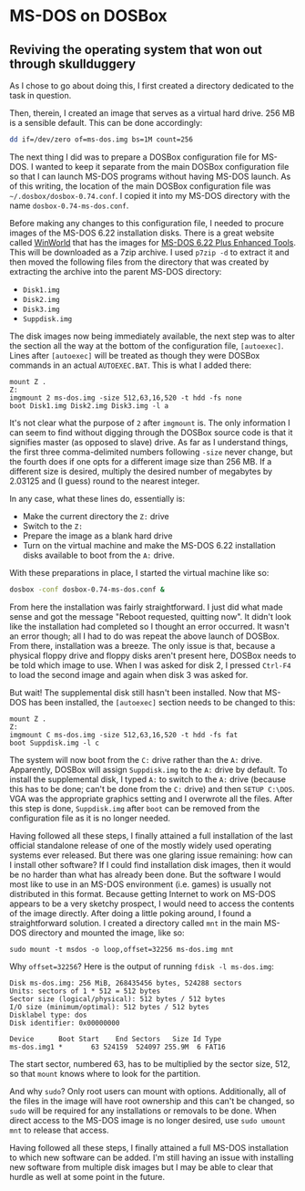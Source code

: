 # MS-DOS on DOSBox
## Reviving the operating system that won out through skullduggery

As I chose to go about doing this, I first created a directory dedicated to
the task in question.

Then, therein, I created an image that serves as a virtual hard drive. 256 MB
is a sensible default. This can be done accordingly:

```bash
dd if=/dev/zero of=ms-dos.img bs=1M count=256
```

The next thing I did was to prepare a DOSBox configuration file for MS-DOS. I
wanted to keep it separate from the main DOSBox configuration file so that I
can launch MS-DOS programs without having MS-DOS launch. As of this writing, the
location of the main DOSBox configuration file was
`~/.dosbox/dosbox-0.74.conf`. I copied it into my MS-DOS directory with the
name `dosbox-0.74-ms-dos.conf`.

Before making any changes to this configuration file, I needed to procure
images of the MS-DOS 6.22 installation disks. There is a great website called
[WinWorld](https://winworldpc.com) that has the images for [MS-DOS 6.22 Plus
Enhanced Tools](https://winworldpc.com/download/c38fc38d-68c2-bbe2-80a6-4b11c3a4c2ac).
This will be downloaded as a 7zip archive. I used `p7zip -d` to extract it and
then moved the following files from the directory that was created by
extracting the archive into the parent MS-DOS directory:

* `Disk1.img`
* `Disk2.img`
* `Disk3.img`
* `Suppdisk.img`

The disk images now being immediately available, the next step was to alter the
section all the way at the bottom of the configuration file, `[autoexec]`.
Lines after `[autoexec]` will be treated as though they were DOSBox commands
in an actual `AUTOEXEC.BAT`. This is what I added there:

```
mount Z .
Z:
imgmount 2 ms-dos.img -size 512,63,16,520 -t hdd -fs none
boot Disk1.img Disk2.img Disk3.img -l a
```

It's not clear what the purpose of `2` after `imgmount` is. The only
information I can seem to find without digging through the DOSBox source code
is that it signifies master (as opposed to slave) drive. As far as I
understand things, the first three comma-delimited numbers following `-size`
never change, but the fourth does if one opts for a different image size than
256 MB. If a different size is desired, multiply the desired number of
megabytes by 2.03125 and (I guess) round to the nearest integer.

In any case, what these lines do, essentially is:

* Make the current directory the `Z:` drive
* Switch to the `Z:`
* Prepare the image as a blank hard drive
* Turn on the virtual machine and make the MS-DOS 6.22 installation disks
  available to boot from the `A:` drive.

With these preparations in place, I started the virtual machine like so:

```bash
dosbox -conf dosbox-0.74-ms-dos.conf &
```

From here the installation was fairly straightforward. I just did what made
sense and got the message "Reboot requested, quitting now". It didn't look
like the installation had completed so I thought an error occurred. It wasn't
an error though; all I had to do was repeat the above launch of DOSBox. From
there, installation was a breeze. The only issue is that, because a physical
floppy drive and floppy disks aren't present here, DOSBox needs to be told
which image to use. When I was asked for disk 2, I pressed `Ctrl-F4` to load
the second image and again when disk 3 was asked for.

But wait! The supplemental disk still hasn't been installed. Now that MS-DOS
has been installed, the `[autoexec]` section needs to be changed to this:

```
mount Z .
Z:
imgmount C ms-dos.img -size 512,63,16,520 -t hdd -fs fat
boot Suppdisk.img -l c
```

The system will now boot from the `C:` drive rather than the `A:` drive.
Apparently, DOSBox will assign `Suppdisk.img` to the `A:` drive by default. To
install the supplemental disk, I typed `A:` to switch to the `A:` drive
(because this has to be done; can't be done from the `C:` drive) and then
`SETUP C:\DOS`. VGA was the appropriate graphics setting and I overwrote all
the files. After this step is done, `Suppdisk.img` after `boot` can be removed
from the configuration file as it is no longer needed.

Having followed all these steps, I finally attained a full installation of the
last official standalone release of one of the mostly widely used operating
systems ever released. But there was one glaring issue remaining: how can I
install other software? If I could find installation disk images, then it
would be no harder than what has already been done. But the software I would
most like to use in an MS-DOS environment (i.e. games) is usually not
distributed in this format. Because getting Internet to work on MS-DOS appears
to be a very sketchy prospect, I would need to access the contents of the
image directly. After doing a little poking around, I found a straightforward
solution. I created a directory called `mnt` in the main MS-DOS directory and
mounted the image, like so:

```
sudo mount -t msdos -o loop,offset=32256 ms-dos.img mnt
```

Why `offset=32256`? Here is the output of running `fdisk -l ms-dos.img`:

```
Disk ms-dos.img: 256 MiB, 268435456 bytes, 524288 sectors
Units: sectors of 1 * 512 = 512 bytes
Sector size (logical/physical): 512 bytes / 512 bytes
I/O size (minimum/optimal): 512 bytes / 512 bytes
Disklabel type: dos
Disk identifier: 0x00000000

Device      Boot Start    End Sectors   Size Id Type
ms-dos.img1 *       63 524159  524097 255.9M  6 FAT16
```

The start sector, numbered 63, has to be multiplied by the sector size, 512,
so that `mount` knows where to look for the partition.

And why `sudo`? Only root users can mount with options. Additionally, all of
the files in the image will have root ownership and this can't be changed, so
`sudo` will be required for any installations or removals to be done. When
direct access to the MS-DOS image is no longer desired, use `sudo umount mnt`
to release that access.

Having followed all these steps, I finally attained a full MS-DOS installation
to which new software can be added. I'm still having an issue with installing
new software from multiple disk images but I may be able to clear that hurdle
as well at some point in the future.
